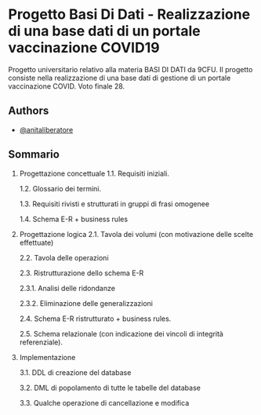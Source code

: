 
# Progetto Basi Di Dati - Realizzazione di una base dati di un portale vaccinazione COVID19

Progetto universitario relativo alla materia BASI DI DATI da 9CFU. Il progetto consiste nella realizzazione di una base dati di gestione di un portale vaccinazione COVID. Voto finale 28.



## Authors

- [@anitaliberatore](https://www.linkedin.com/in/anitaliberatore)


## Sommario

1. Progettazione concettuale
    1.1. Requisiti iniziali.

    1.2. Glossario dei termini.

    1.3. Requisiti rivisti e strutturati in gruppi di frasi omogenee

    1.4. Schema E-R + business rules


2. Progettazione logica
    2.1. Tavola dei volumi (con motivazione delle scelte effettuate)

    2.2. Tavola delle operazioni

    2.3. Ristrutturazione dello schema E-R

    2.3.1. Analisi delle ridondanze

    2.3.2. Eliminazione delle generalizzazioni 

    2.4. Schema E-R ristrutturato + business rules. 

    2.5. Schema relazionale (con indicazione dei vincoli di integrità referenziale).

3. Implementazione

   3.1. DDL di creazione del database

   3.2. DML di popolamento di tutte le tabelle del database 

   3.3. Qualche operazione di cancellazione e modifica
